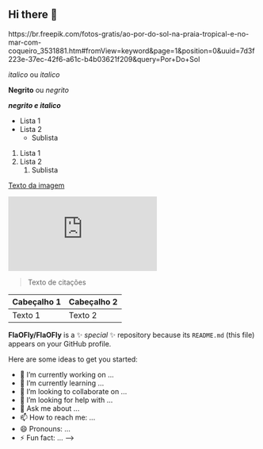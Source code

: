 ## Hi there 👋


<!-- Cabeçalho -->https://br.freepik.com/fotos-gratis/ao-por-do-sol-na-praia-tropical-e-no-mar-com-coqueiro_3531881.htm#fromView=keyword&page=1&position=0&uuid=7d3f223e-37ec-42f6-a61c-b4b03621f209&query=Por+Do+Sol

*italico* ou _italico_

**Negrito** ou _negrito_

___negrito e italico___

- Lista 1
- Lista 2
  - Sublista

1. Lista 1
2. Lista 2
   1. Sublista

[Texto da imagem](https://br.freepik.com/fotos-gratis/ao-por-do-sol-na-praia-tropical-e-no-mar-com-coqueiro_3531881.htm#fromView=keyword&page=1&position=0&uuid=2c4cec84-2657-4223-8775-f0250c5a4695&query=Por+Do+Sol+Mar)


![Texto da Imagem](https://br.freepik.com/fotos-gratis/ao-por-do-sol-na-praia-tropical-e-no-mar-com-coqueiro_3531881.htm#fromView=keyword&page=1&position=0&uuid=2c4cec84-2657-4223-8775-f0250c5a4695&query=Por+Do+Sol+Mar)

> Texto de citações

|Cabeçalho 1 | Cabeçalho 2|
|------------| -----------|
| Texto 1    | Texto 2    |












**FlaOFly/FlaOFly** is a ✨ _special_ ✨ repository because its `README.md` (this file) appears on your GitHub profile.

Here are some ideas to get you started:

- 🔭 I’m currently working on ...
- 🌱 I’m currently learning ...
- 👯 I’m looking to collaborate on ...
- 🤔 I’m looking for help with ...
- 💬 Ask me about ...
- 📫 How to reach me: ...
- 😄 Pronouns: ...
- ⚡ Fun fact: ...
-->


[def]: https://br.freepik.com/fotos-gratis/ao-por-do-sol-na-praia-tropical-e-no-mar-com-coqueiro_3531881.htm#fromView=keyword&page=1&position=0&uuid=2c4cec84-2657-4223-8775-f0250c5a4695&query=Por+Do+Sol+Mar